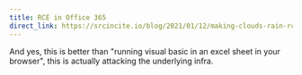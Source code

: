 ```yaml
---
title: RCE in Office 365
direct_link: https://srcincite.io/blog/2021/01/12/making-clouds-rain-rce-in-office-365.html
---
```


And yes, this is better than "running visual basic in an excel sheet in your browser", this is actually attacking the underlying infra.
